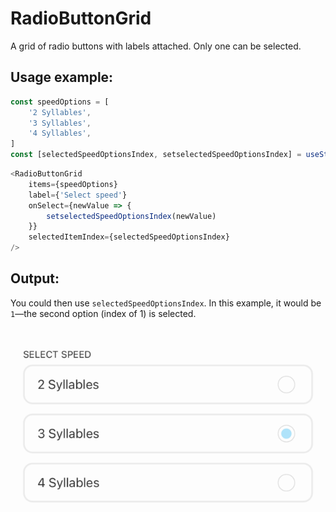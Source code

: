 # RadioButtonGrid

A grid of radio buttons with labels attached. Only one can be selected.

## Usage example:

```typescript jsx
const speedOptions = [
    '2 Syllables',
    '3 Syllables',
    '4 Syllables',
]
const [selectedSpeedOptionsIndex, setselectedSpeedOptionsIndex] = useState(0)
```
    
```typescript jsx
<RadioButtonGrid
    items={speedOptions}
    label={'Select speed'}
    onSelect={newValue => {
        setselectedSpeedOptionsIndex(newValue)
    }}
    selectedItemIndex={selectedSpeedOptionsIndex}
/>
```

## Output:

You could then use `selectedSpeedOptionsIndex`. In this example, it would be `1`—the second option (index of 1) is selected.

![Example of RadioButtonGrid](rbg_example.png)